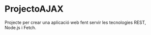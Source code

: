 # ProjectoAJAX
Projecte per crear una aplicació web fent servir les tecnologies REST, Node.js i Fetch.
